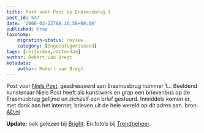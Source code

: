 ```yaml
---
title: Post voor Post op Erasmusbrug 1
post_id: 547
date: '2006-03-23T08:16:58+00:00'
published: true
taxonomy:
    migration-status: review
    category: [Ongecategoriseerd]
tags: [rotterdam,rotterdam]
author: Robert van Bregt
metadata:
    author: Robert van Bregt
---
```

Post voor [Niels Post](http://www.nielspost.nl/), geadresseerd aan Erasmusbrug nummer 1… Beeldend kunstenaar Niels Post heeft als kunstwerk en grap een brievenbus op de Erasmusbrug gelijmd en zichzelf een brief gestuurd. Inmiddels komen er, met dank aan het internet, brieven uit de hele wereld op dit adres aan. bron: [AD.nl](http://www.ad.nl/rotterdam/stad/article351089.ece)

**Update:** ook gelezen bij [Bright](http://www.bright.nl/post-voor-post-op-erasmusbrug-1). En foto’s bij [Trendbeheer](http://trendbeheer.com/2006/05/12/erasmusbrug-1).